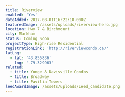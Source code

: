 ```yaml
---
title: Riverview
enabled: 'Yes'
dateAdded: 2017-08-01T16:22:10.000Z
featuredImage: /assets/uploads/riverview-hero.jpg
location: Hwy 7 & Birchmount
city: Markham
status: Coming Soon
projectType: High-rise Residential
registrationLink: 'http://riverviewcondo.ca/'
latLng:
  - lat: '43.855836'
    lng: '-79.329963'
related:
  - title: Yonge & Davisville Condos
  - title: Broadway
  - title: Pavilia Towers
leedAwardImage: /assets/uploads/Leed_candidate.png
---
```


